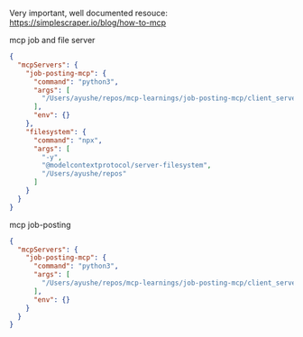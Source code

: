 Very important, well documented resouce:
https://simplescraper.io/blog/how-to-mcp

mcp job and file server
```JSON
{
  "mcpServers": {
    "job-posting-mcp": {
      "command": "python3",
      "args": [
        "/Users/ayushe/repos/mcp-learnings/job-posting-mcp/client_server.py"
      ],
      "env": {}
    },
    "filesystem": {
      "command": "npx",
      "args": [
        "-y",
        "@modelcontextprotocol/server-filesystem",
        "/Users/ayushe/repos"
      ]
    }
  }
}
```

mcp job-posting
```JSON
{
  "mcpServers": {
    "job-posting-mcp": {
      "command": "python3",
      "args": [
        "/Users/ayushe/repos/mcp-learnings/job-posting-mcp/client_server.py"
      ],
      "env": {}
    }
  }
}
```